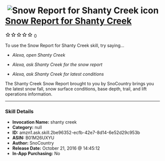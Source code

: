 # &nbsp;<img src="skill_icon" alt="Snow Report for Shanty Creek icon" width="36"> [Snow Report for Shanty Creek](http://alexa.amazon.com/#skills/amzn1.ask.skill.2be96352-ecfb-42e7-8d14-6e52d29c953b)
![0 stars](../../images/ic_star_border_black_18dp_1x.png)![0 stars](../../images/ic_star_border_black_18dp_1x.png)![0 stars](../../images/ic_star_border_black_18dp_1x.png)![0 stars](../../images/ic_star_border_black_18dp_1x.png)![0 stars](../../images/ic_star_border_black_18dp_1x.png) 0

To use the Snow Report for Shanty Creek skill, try saying...

* *Alexa, open Shanty Creek*

* *Alexa, ask Shanty Creek for the snow report*

* *Alexa, ask Shanty Creek for latest conditions*

The Shanty Creek Snow Report brought to you by SnoCountry brings you the latest snow fall, snow surface conditions,  base depth, trail, and lift operations information.

***

### Skill Details

* **Invocation Name:** shanty creek
* **Category:** null
* **ID:** amzn1.ask.skill.2be96352-ecfb-42e7-8d14-6e52d29c953b
* **ASIN:** B01M26UXYU
* **Author:** SnoCountry
* **Release Date:** October 21, 2016 @ 14:45:12
* **In-App Purchasing:** No
